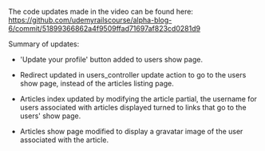 The code updates made in the video can be found here: https://github.com/udemyrailscourse/alpha-blog-6/commit/51899366862a4f9509ffad71697af823cd0281d9

Summary of updates:

- 'Update your profile' button added to users show page.

- Redirect updated in users_controller update action to go to the users show page, instead of the articles listing page.

- Articles index updated by modifying the article partial, the username for users associated with articles displayed turned to links that go to the users' show page.

- Articles show page modified to display a gravatar image of the user associated with the article.
